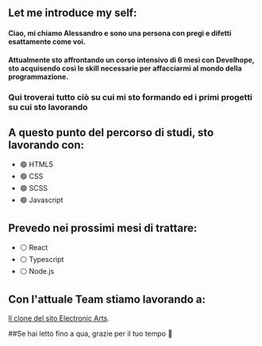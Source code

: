 ## Let me introduce my self:

#### Ciao, mi chiamo Alessandro e sono una persona con pregi e difetti esattamente come voi.
#### Attualmente sto affrontando un corso intensivo di 6 mesi con Develhope, sto acquisendo così le skill necessarie per affacciarmi al mondo della programmazione.
### Qui troverai tutto ciò su cui mi sto formando ed i primi progetti su cui sto lavorando

## A questo punto del percorso di studi, sto lavorando con:

- 	🟢 HTML5
- 	🟢 CSS
- 	🟢 SCSS
- 	🟢 Javascript

## Prevedo nei prossimi mesi di trattare:
-   ⚪ React
-   ⚪ Typescript
-   ⚪ Node.js

## Con l'attuale Team stiamo lavorando a:
 [Il clone del sito Electronic Arts](https://github.com/ErasmoSalsano/ea-clone.git).

##Se hai letto fino a qua, grazie per il tuo tempo 👋
